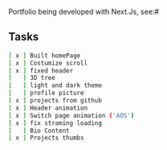 Portfolio being developed with Next.Js, see:#

## Tasks

```bash
[ x ] Built homePage
[ x ] Costumize scroll
[ x ] fixed header
[   ] 3D tree
[   ] light and dark theme
[   ] profile picture
[ x ] projects from github
[ x ] Header animation
[ x ] Switch page animation ('AOS')
[ x ] fix straming loading
[   ] Bio Content
[ x ] Projects thumbs
```

